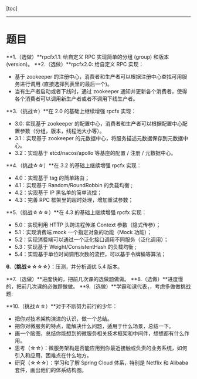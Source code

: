 [toc]

---

# 题目

**1.（选做）**rpcfx1.1: 给自定义 RPC 实现简单的分组 (group) 和版本 (version)。
**2.（选做）**rpcfx2.0: 给自定义 RPC 实现：

- 基于 zookeeper 的注册中心，消费者和生产者可以根据注册中心查找可用服务进行调用 (直接选择列表里的最后一个)。
- 当有生产者启动或者下线时，通过 zookeeper 通知并更新各个消费者，使得各个消费者可以调用新生产者或者不调用下线生产者。

**3.（挑战☆）**在 2.0 的基础上继续增强 rpcfx 实现：

- 3.0: 实现基于 zookeeper 的配置中心，消费者和生产者可以根据配置中心配置参数（分组，版本，线程池大小等）。
- 3.1：实现基于 zookeeper 的元数据中心，将服务描述元数据保存到元数据中心。
- 3.2：实现基于 etcd/nacos/apollo 等基座的配置 / 注册 / 元数据中心。

**4.（挑战☆☆）**在 3.2 的基础上继续增强 rpcfx 实现：

- 4.0：实现基于 tag 的简单路由；
- 4.1：实现基于 Random/RoundRobbin 的负载均衡 ;
- 4.2：实现基于 IP 黑名单的简单流控；
- 4.3：完善 RPC 框架里的超时处理，增加重试参数；

**5.（挑战☆☆☆）**在 4.3 的基础上继续增强 rpcfx 实现：

- 5.0：实现利用 HTTP 头跨进程传递 Context 参数（隐式传参）；
- 5.1：实现消费端 mock 一个指定对象的功能（Mock 功能）；
- 5.2：实现消费端可以通过一个泛化接口调用不同服务（泛化调用）；
- 5.3：实现基于 Weight/ConsistentHash 的负载均衡 ;
- 5.4：实现基于单位时间调用次数的流控，可以基于令牌桶等算法；

**6.（挑战☆☆☆☆）**：压测，并分析调优 5.4 版本。

**7.（选做）**进度快的，把前几次课的选做题做做。
**8.（选做）**进度慢的，把前几次课的必做题做做。
**9.（选做）**学霸和课代表，，考虑多做做挑战题:

**10.（挑战☆☆）**对于不断努力前行的少年：

- 把你对技术架构演进的认识，做一个总结。
- 把你对微服务的特点，能解决什么问题，适用于什么场景，总结一下。
- 画一个脑图，总结你能想到的微服务相关技术框架和中间件，想想都有什么作用。
- 思考（☆☆）：微服务架构是否能应用到你最近接触或负责的业务系统，如何引入和应用，困难点在什么地方。
- 研究（☆☆☆）：学习和了解 Spring Cloud 体系，特别是 Netflix 和 Alibaba 套件，画出他们的体系结构图。